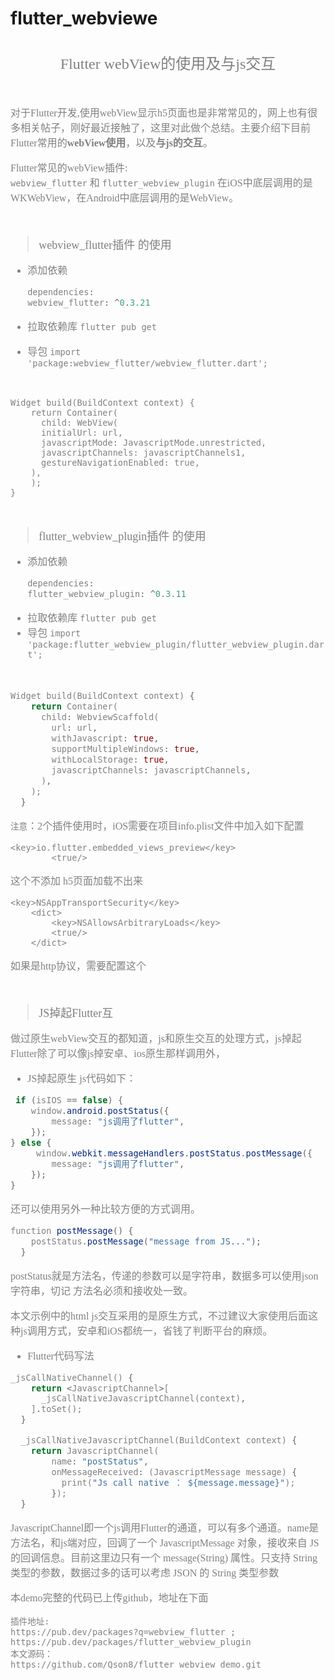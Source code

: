 # flutter_webviewe

<br>
<center> <font color=gray size=5  face="微软雅黑">Flutter webView的使用及与js交互</font></center >  

<br>
<br>
<text><font color=gray size=3  face="微软雅黑"></text>

对于Flutter开发,使用webView显示h5页面也是非常常见的，网上也有很多相关帖子，刚好最近接触了，这里对此做个总结。主要介绍下目前Flutter常用的**webView使用**，以及**与js的交互**。  

Flutter常见的webView插件:   
`webview_flutter` 和 `flutter_webview_plugin` 
在iOS中底层调用的是WKWebView，在Android中底层调用的是WebView。


<br>

><font color=gray size=4  face="微软雅黑">webview_flutter插件 的使用</font>

* 添加依赖

  ```dart
  dependencies:
  webview_flutter: ^0.3.21
  ```
  
* 拉取依赖库
  `flutter pub get`
* 导包
  `import 'package:webview_flutter/webview_flutter.dart';`

<br>

```
Widget build(BuildContext context) {
    return Container(
      child: WebView(
      initialUrl: url,
      javascriptMode: JavascriptMode.unrestricted,
      javascriptChannels: javascriptChannels1,
      gestureNavigationEnabled: true,
    ),
    );
}
```


<br>

><font color=gray size=4  face="微软雅黑">flutter_webview_plugin插件 的使用</font>  


* 添加依赖
  ```dart
  dependencies:
  flutter_webview_plugin: ^0.3.11
  ```
* 拉取依赖库
  `flutter pub get`
* 导包
  `import 'package:flutter_webview_plugin/flutter_webview_plugin.dart';`

<br>

```dart
Widget build(BuildContext context) {
    return Container(
      child: WebviewScaffold(
        url: url,
        withJavascript: true,
        supportMultipleWindows: true,
        withLocalStorage: true,
        javascriptChannels: javascriptChannels,
      ),
    );
  }
```

`注意`：2个插件使用时，iOS需要在项目info.plist文件中加入如下配置

```
<key>io.flutter.embedded_views_preview</key>
        <true/>
```
这个不添加 h5页面加载不出来

```
<key>NSAppTransportSecurity</key>
    <dict>
        <key>NSAllowsArbitraryLoads</key>
        <true/>
    </dict>
```
如果是http协议，需要配置这个

<br>

><font color=gray size=4  face="微软雅黑">JS掉起Flutter互</font>  

做过原生webView交互的都知道，js和原生交互的处理方式，js掉起Flutter除了可以像js掉安卓、ios原生那样调用外，
* JS掉起原生
  js代码如下：
```java
 if (isIOS == false) {
    window.android.postStatus({
        message: "js调用了flutter",
    });
} else {
     window.webkit.messageHandlers.postStatus.postMessage({
        message: "js调用了flutter",
    });
}
```

还可以使用另外一种比较方便的方式调用。
```java
function postMessage() {
    postStatus.postMessage("message from JS...");
  }
```
postStatus就是方法名，传递的参数可以是字符串，数据多可以使用json字符串，切记 方法名必须和接收处一致。

本文示例中的html js交互采用的是原生方式，不过建议大家使用后面这种js调用方式，安卓和iOS都统一，省钱了判断平台的麻烦。

* Flutter代码写法
```dart
_jsCallNativeChannel() {
    return <JavascriptChannel>[
      _jsCallNativeJavascriptChannel(context),
    ].toSet();
  }

  _jsCallNativeJavascriptChannel(BuildContext context) {
    return JavascriptChannel(
        name: "postStatus",
        onMessageReceived: (JavascriptMessage message) {
          print("Js call native ： ${message.message}");
        });
  }
```
JavascriptChannel即一个js调用Flutter的通道，可以有多个通道。name是方法名，和js端对应，回调了一个 JavascriptMessage 对象，接收来自 JS 的回调信息。目前这里边只有一个 message(String) 属性。只支持 String 类型的参数，数据过多的话可以考虑 JSON 的 String 类型参数

本demo完整的代码已上传github，地址在下面

```
插件地址:  
https://pub.dev/packages?q=webview_flutter ;
https://pub.dev/packages/flutter_webview_plugin
本文源码： 
https://github.com/Qson8/flutter_webview_demo.git
```
